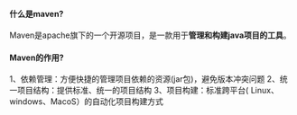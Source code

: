 #### 什么是maven?

Maven是apache旗下的一个开源项目，是一款用于**管理和构建java项目的工具**。

#### Maven的作用?

1、依赖管理：方便快捷的管理项目依赖的资源(jar包)，避免版本冲突问题
2、统一项目结构：提供标准、统一的项目结构
3、项目构建：标准跨平台( Linux、windows、MacoS）的自动化项目构建方式


